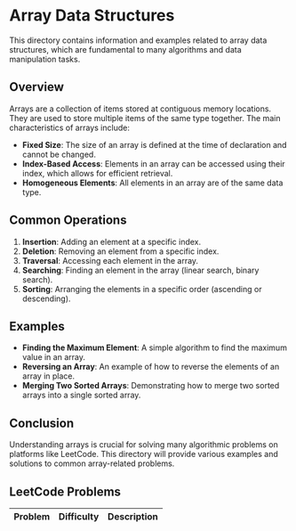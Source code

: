 # Array Data Structures

This directory contains information and examples related to array data structures, which are fundamental to many algorithms and data manipulation tasks.

## Overview

Arrays are a collection of items stored at contiguous memory locations. They are used to store multiple items of the same type together. The main characteristics of arrays include:

- **Fixed Size**: The size of an array is defined at the time of declaration and cannot be changed.
- **Index-Based Access**: Elements in an array can be accessed using their index, which allows for efficient retrieval.
- **Homogeneous Elements**: All elements in an array are of the same data type.

## Common Operations

1. **Insertion**: Adding an element at a specific index.
2. **Deletion**: Removing an element from a specific index.
3. **Traversal**: Accessing each element in the array.
4. **Searching**: Finding an element in the array (linear search, binary search).
5. **Sorting**: Arranging the elements in a specific order (ascending or descending).

## Examples

- **Finding the Maximum Element**: A simple algorithm to find the maximum value in an array.
- **Reversing an Array**: An example of how to reverse the elements of an array in place.
- **Merging Two Sorted Arrays**: Demonstrating how to merge two sorted arrays into a single sorted array.

## Conclusion

Understanding arrays is crucial for solving many algorithmic problems on platforms like LeetCode. This directory will provide various examples and solutions to common array-related problems.

## LeetCode Problems

| Problem | Difficulty | Description |
|---------|------------|-------------|
